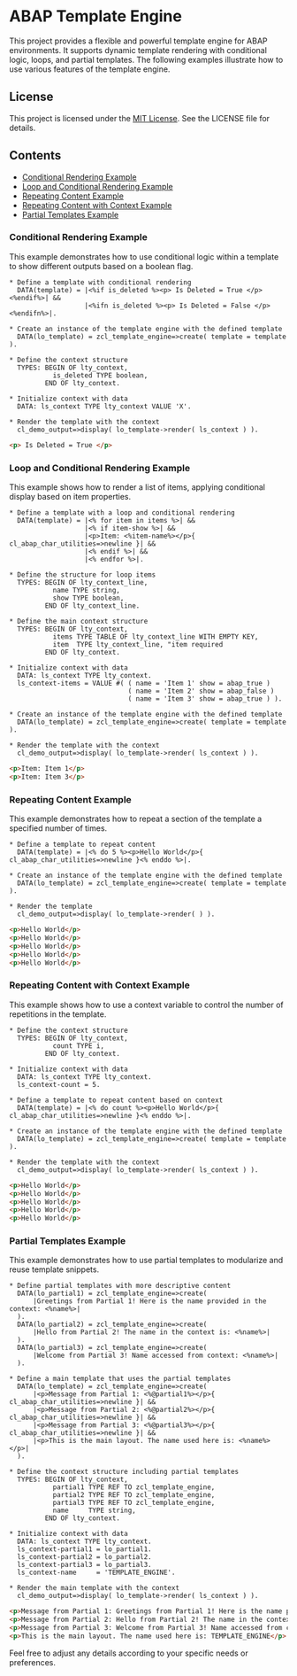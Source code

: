 # ABAP Template Engine

This project provides a flexible and powerful template engine for ABAP environments. It supports dynamic template rendering with conditional logic, loops, and partial templates. The following examples illustrate how to use various features of the template engine.

## License
This project is licensed under the [MIT License](LICENSE). See the LICENSE file for details.

## Contents
- [Conditional Rendering Example](#conditional-rendering-example)
- [Loop and Conditional Rendering Example](#loop-and-conditional-rendering-example)
- [Repeating Content Example](#repeating-content-example)
- [Repeating Content with Context Example](#repeating-content-with-context-example)
- [Partial Templates Example](#partial-templates-example)

### Conditional Rendering Example
This example demonstrates how to use conditional logic within a template to show different outputs based on a boolean flag.

```abap
* Define a template with conditional rendering
  DATA(template) = |<%if is_deleted %><p> Is Deleted = True </p><%endif%>| &&
                   |<%ifn is_deleted %><p> Is Deleted = False </p><%endifn%>|.

* Create an instance of the template engine with the defined template
  DATA(lo_template) = zcl_template_engine=>create( template = template ).

* Define the context structure
  TYPES: BEGIN OF lty_context,
           is_deleted TYPE boolean,
         END OF lty_context.

* Initialize context with data
  DATA: ls_context TYPE lty_context VALUE 'X'.

* Render the template with the context
  cl_demo_output=>display( lo_template->render( ls_context ) ).
```
```html
<p> Is Deleted = True </p>
```

### Loop and Conditional Rendering Example
This example shows how to render a list of items, applying conditional display based on item properties.

```abap
* Define a template with a loop and conditional rendering
  DATA(template) = |<% for item in items %>| &&
                   |<% if item-show %>| &&
                   |<p>Item: <%item-name%></p>{ cl_abap_char_utilities=>newline }| &&
                   |<% endif %>| &&
                   |<% endfor %>|.

* Define the structure for loop items
  TYPES: BEGIN OF lty_context_line,
           name TYPE string,
           show TYPE boolean,
         END OF lty_context_line.

* Define the main context structure
  TYPES: BEGIN OF lty_context,
           items TYPE TABLE OF lty_context_line WITH EMPTY KEY,
           item  TYPE lty_context_line, "item required
         END OF lty_context.

* Initialize context with data
  DATA: ls_context TYPE lty_context.
  ls_context-items = VALUE #( ( name = 'Item 1' show = abap_true )
                              ( name = 'Item 2' show = abap_false )
                              ( name = 'Item 3' show = abap_true ) ).

* Create an instance of the template engine with the defined template
  DATA(lo_template) = zcl_template_engine=>create( template = template ).

* Render the template with the context
  cl_demo_output=>display( lo_template->render( ls_context ) ).
```
```html
<p>Item: Item 1</p>
<p>Item: Item 3</p>
```
### Repeating Content Example
This example demonstrates how to repeat a section of the template a specified number of times.

```abap
* Define a template to repeat content
  DATA(template) = |<% do 5 %><p>Hello World</p>{ cl_abap_char_utilities=>newline }<% enddo %>|.

* Create an instance of the template engine with the defined template
  DATA(lo_template) = zcl_template_engine=>create( template = template ).

* Render the template
  cl_demo_output=>display( lo_template->render( ) ).
```
```html
<p>Hello World</p>
<p>Hello World</p>
<p>Hello World</p>
<p>Hello World</p>
<p>Hello World</p>
```

### Repeating Content with Context Example
This example shows how to use a context variable to control the number of repetitions in the template.

```abap
* Define the context structure
  TYPES: BEGIN OF lty_context,
           count TYPE i,
         END OF lty_context.

* Initialize context with data
  DATA: ls_context TYPE lty_context.
  ls_context-count = 5.

* Define a template to repeat content based on context
  DATA(template) = |<% do count %><p>Hello World</p>{ cl_abap_char_utilities=>newline }<% enddo %>|.

* Create an instance of the template engine with the defined template
  DATA(lo_template) = zcl_template_engine=>create( template = template ).

* Render the template with the context
  cl_demo_output=>display( lo_template->render( ls_context ) ).
```
```html
<p>Hello World</p>
<p>Hello World</p>
<p>Hello World</p>
<p>Hello World</p>
<p>Hello World</p>
```
### Partial Templates Example
This example demonstrates how to use partial templates to modularize and reuse template snippets.

```abap
* Define partial templates with more descriptive content
  DATA(lo_partial1) = zcl_template_engine=>create(
      |Greetings from Partial 1! Here is the name provided in the context: <%name%>|
  ).
  DATA(lo_partial2) = zcl_template_engine=>create(
      |Hello from Partial 2! The name in the context is: <%name%>|
  ).
  DATA(lo_partial3) = zcl_template_engine=>create(
      |Welcome from Partial 3! Name accessed from context: <%name%>|
  ).

* Define a main template that uses the partial templates
  DATA(lo_template) = zcl_template_engine=>create(
      |<p>Message from Partial 1: <%@partial1%></p>{ cl_abap_char_utilities=>newline }| &&
      |<p>Message from Partial 2: <%@partial2%></p>{ cl_abap_char_utilities=>newline }| &&
      |<p>Message from Partial 3: <%@partial3%></p>{ cl_abap_char_utilities=>newline }| &&
      |<p>This is the main layout. The name used here is: <%name%></p>|
  ).

* Define the context structure including partial templates
  TYPES: BEGIN OF lty_context,
           partial1 TYPE REF TO zcl_template_engine,
           partial2 TYPE REF TO zcl_template_engine,
           partial3 TYPE REF TO zcl_template_engine,
           name     TYPE string,
         END OF lty_context.

* Initialize context with data
  DATA: ls_context TYPE lty_context.
  ls_context-partial1 = lo_partial1.
  ls_context-partial2 = lo_partial2.
  ls_context-partial3 = lo_partial3.
  ls_context-name     = 'TEMPLATE_ENGINE'.

* Render the main template with the context
  cl_demo_output=>display( lo_template->render( ls_context ) ).
```
```html
<p>Message from Partial 1: Greetings from Partial 1! Here is the name provided in the context: TEMPLATE_ENGINE</p>
<p>Message from Partial 2: Hello from Partial 2! The name in the context is: TEMPLATE_ENGINE</p>
<p>Message from Partial 3: Welcome from Partial 3! Name accessed from context: TEMPLATE_ENGINE</p>
<p>This is the main layout. The name used here is: TEMPLATE_ENGINE</p>
```

Feel free to adjust any details according to your specific needs or preferences.
